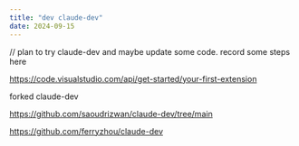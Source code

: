 ```yaml
---
title: "dev claude-dev"
date: 2024-09-15
---
```


// plan to try claude-dev and maybe update some code. record some steps here

<a href="https://code.visualstudio.com/api/get-started/your-first-extension">https://code.visualstudio.com/api/get-started/your-first-extension</a>

forked claude-dev

<a href="https://github.com/saoudrizwan/claude-dev/tree/main">https://github.com/saoudrizwan/claude-dev/tree/main</a>

<a href="https://github.com/ferryzhou/claude-dev">https://github.com/ferryzhou/claude-dev</a>
